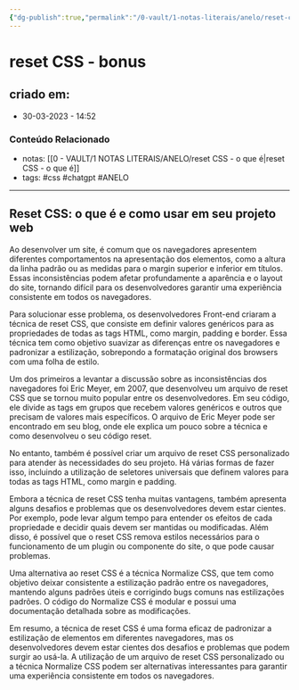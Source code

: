 ```yaml
---
{"dg-publish":true,"permalink":"/0-vault/1-notas-literais/anelo/reset-css-bonus/","tags":["css","chatgpt","ANELO"],"dgHomeLink":true,"dgShowLocalGraph":true,"dgShowFileTree":true,"dgEnableSearch":true,"noteIcon":""}
---
```


# reset CSS - bonus

## criado em: 
-  30-03-2023 - 14:52

### Conteúdo Relacionado
- notas: [[0 - VAULT/1 NOTAS LITERAIS/ANELO/reset CSS - o que é\|reset CSS - o que é]]
- tags: #css #chatgpt #ANELO 

---

## Reset CSS: o que é e como usar em seu projeto web

Ao desenvolver um site, é comum que os navegadores apresentem diferentes comportamentos na apresentação dos elementos, como a altura da linha padrão ou as medidas para o margin superior e inferior em títulos. Essas inconsistências podem afetar profundamente a aparência e o layout do site, tornando difícil para os desenvolvedores garantir uma experiência consistente em todos os navegadores.

Para solucionar esse problema, os desenvolvedores Front-end criaram a técnica de reset CSS, que consiste em definir valores genéricos para as propriedades de todas as tags HTML, como margin, padding e border. Essa técnica tem como objetivo suavizar as diferenças entre os navegadores e padronizar a estilização, sobrepondo a formatação original dos browsers com uma folha de estilo.

Um dos primeiros a levantar a discussão sobre as inconsistências dos navegadores foi Eric Meyer, em 2007, que desenvolveu um arquivo de reset CSS que se tornou muito popular entre os desenvolvedores. Em seu código, ele divide as tags em grupos que recebem valores genéricos e outros que precisam de valores mais específicos. O arquivo de Eric Meyer pode ser encontrado em seu blog, onde ele explica um pouco sobre a técnica e como desenvolveu o seu código reset.

No entanto, também é possível criar um arquivo de reset CSS personalizado para atender às necessidades do seu projeto. Há várias formas de fazer isso, incluindo a utilização de seletores universais que definem valores para todas as tags HTML, como margin e padding.

Embora a técnica de reset CSS tenha muitas vantagens, também apresenta alguns desafios e problemas que os desenvolvedores devem estar cientes. Por exemplo, pode levar algum tempo para entender os efeitos de cada propriedade e decidir quais devem ser mantidas ou modificadas. Além disso, é possível que o reset CSS remova estilos necessários para o funcionamento de um plugin ou componente do site, o que pode causar problemas.

Uma alternativa ao reset CSS é a técnica Normalize CSS, que tem como objetivo deixar consistente a estilização padrão entre os navegadores, mantendo alguns padrões úteis e corrigindo bugs comuns nas estilizações padrões. O código do Normalize CSS é modular e possui uma documentação detalhada sobre as modificações.

Em resumo, a técnica de reset CSS é uma forma eficaz de padronizar a estilização de elementos em diferentes navegadores, mas os desenvolvedores devem estar cientes dos desafios e problemas que podem surgir ao usá-la. A utilização de um arquivo de reset CSS personalizado ou a técnica Normalize CSS podem ser alternativas interessantes para garantir uma experiência consistente em todos os navegadores.